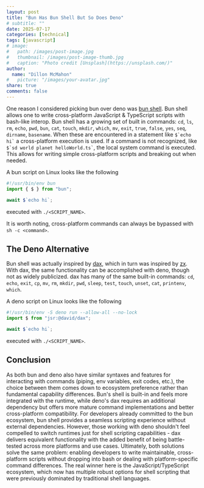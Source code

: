 ```yaml
---
layout: post
title: "Bun Has Bun Shell But So Does Deno"
# subtitle: ""
date: 2025-07-17
categories: [technical]
tags: [javascript]
# image:
#   path: /images/post-image.jpg
#   thumbnail: /images/post-image-thumb.jpg
#   caption: "Photo credit [Unsplash](https://unsplash.com/)"
author:
  name: "Dillon McMahon"
#   picture: "/images/your-avatar.jpg"
share: true
comments: false
---
```


One reason I considered picking bun over deno was [bun shell](https://bun.sh/docs/runtime/shell). Bun shell allows one to write cross-platform JavaScript & TypeScript scripts with bash-like interop. Bun shell has a growing set of built in commands:
`cd`, `ls`, `rm`, `echo`, `pwd`, `bun`, `cat`, `touch`, `mkdir`, `which`, `mv`, `exit`, `true`, `false`, `yes`, `seq`, `dirname`, `basename`. When these are encountered in a statement like ``` $`echo hi` ``` a cross-platform execution is used. If a command is not recognized, like ``` $`sd world planet helloWorld.ts` ```, the local system command is executed. This allows for writing simple cross-platform scripts and breaking out when needed.

A bun script on Linux looks like the following 
```ts
#!/usr/bin/env bun
import { $ } from "bun";

await $`echo hi`;
```
executed with `./<SCRIPT_NAME>`.

It is worth noting, cross-platform commands can always be bypassed with `sh -c <command>`.

## The Deno Alternative

Bun shell was actually inspired by [dax](https://github.com/dsherret/dax), which in turn was inspired by [zx](https://github.com/google/zx). With dax, the same functionality can be accomplished with deno, though not as widely publicized. dax has many of the same built-in commands: `cd`, `echo`, `exit`, `cp`, `mv`, `rm`, `mkdir`, `pwd`, `sleep`, `test`, `touch`, `unset`, `cat`, `printenv`, `which`.

A deno script on Linux looks like the following
```ts
#!/usr/bin/env -S deno run --allow-all --no-lock
import $ from "jsr:@david/dax";

await $`echo hi`;
```
executed with `./<SCRIPT_NAME>`.

## Conclusion

As both bun and deno also have similar syntaxes and features for interacting with commands (piping, env variables, exit codes, etc.), the choice between them comes down to ecosystem preference rather than fundamental capability differences. Bun's shell is built-in and feels more integrated with the runtime, while deno's dax requires an additional dependency but offers more mature command implementations and better cross-platform compatibility.
For developers already committed to the bun ecosystem, bun shell provides a seamless scripting experience without external dependencies. However, those working with deno shouldn't feel compelled to switch runtimes just for shell scripting capabilities - dax delivers equivalent functionality with the added benefit of being battle-tested across more platforms and use cases.
Ultimately, both solutions solve the same problem: enabling developers to write maintainable, cross-platform scripts without dropping into bash or dealing with platform-specific command differences. The real winner here is the JavaScript/TypeScript ecosystem, which now has multiple robust options for shell scripting that were previously dominated by traditional shell languages.